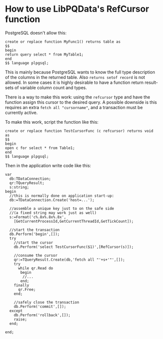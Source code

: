 # How to use LibPQData's RefCursor function

PostgreSQL doesn't allow this:

    create or replace function MyFunc1() returns table as
    $$
    begin
    return query select * from MyTable1;
    end
    $$ language plpgsql;

This is mainly because PostgreSQL wants to know the full type description of the columns in the returned table. Also `returns setof record` is not allowed. In some cases it is highly desirable to have a function return result-sets of variable column count and types.

There is a way to make this work: using the `refcursor` type and have the function assign this cursor to the desired query. A possible downside is this requires an extra `fetch all "cursorname"`, and a transaction must be currently active.

To make this work, script the function like this:

    create or replace function TestCursorFunc (c refcursor) returns void as
    $$
    begin
    open c for select * from Table1;
    end
    $$ language plpgsql;

Then in the application write code like this:

    var
      db:TDataConnection;
      qr:TQueryResult;
      s:string;
    begin
	  //this is normally done on application start-up:
      db:=TDataConnection.Create('host=...');

	  //assemble a unique key just to on the safe side
	  //(a fixed string may work just as well)
      s:=Format('c%.8x%.8x%.8x',
        [GetCurrentProcessId,GetCurrentThreadId,GetTickCount]);

      //start the transaction
	  db.Perform('begin',[]);
      try
	    //start the cursor
        db.Perform('select TestCursorFunc($1)',[RefCursor(s)]);

        //consume the cursor
		qr:=TQueryResult.Create(db,'fetch all "'+s+'"',[]);
        try
          while qr.Read do
           begin
            //...
           end;
        finally
          qr.Free;
        end;

		//safely close the transaction
        db.Perform('commit',[]);
      except
        db.Perform('rollback',[]);
        raise;
      end;

    end;
